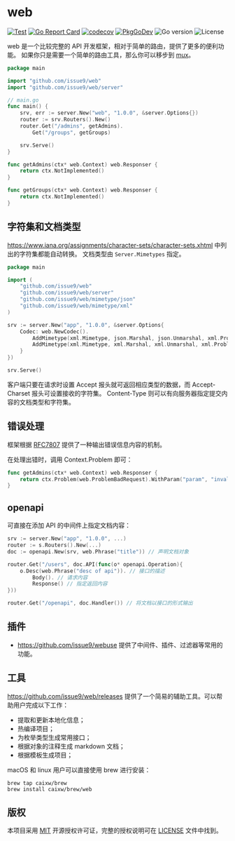 # web

[![Test](https://github.com/issue9/web/actions/workflows/test.yml/badge.svg)](https://github.com/issue9/web/actions/workflows/test.yml)
[![Go Report Card](https://goreportcard.com/badge/github.com/issue9/web)](https://goreportcard.com/report/github.com/issue9/web)
[![codecov](https://codecov.io/gh/issue9/web/graph/badge.svg?token=D5y3FOJk8A)](https://codecov.io/gh/issue9/web)
[![PkgGoDev](https://pkg.go.dev/badge/github.com/issue9/web)](https://pkg.go.dev/github.com/issue9/web)
![Go version](https://img.shields.io/github/go-mod/go-version/issue9/web)
![License](https://img.shields.io/github/license/issue9/web)

web 是一个比较完整的 API 开发框架，相对于简单的路由，提供了更多的便利功能。
如果你只是需要一个简单的路由工具，那么你可以移步到 [mux](https://github.com/issue9/mux)。

```go
package main

import "github.com/issue9/web"
import "github.com/issue9/web/server"

// main.go
func main() {
    srv, err := server.New("web", "1.0.0", &server.Options{})
    router := srv.Routers().New()
    router.Get("/admins", getAdmins).
        Get("/groups", getGroups)

    srv.Serve()
}

func getAdmins(ctx* web.Context) web.Responser {
    return ctx.NotImplemented()
}

func getGroups(ctx* web.Context) web.Responser {
    return ctx.NotImplemented()
}
```

## 字符集和文档类型

<https://www.iana.org/assignments/character-sets/character-sets.xhtml> 中列出的字符集都能自动转换。
文档类型由 `Server.Mimetypes` 指定。

```go
package main

import (
	"github.com/issue9/web"
	"github.com/issue9/web/server"
	"github.com/issue9/web/mimetype/json"
	"github.com/issue9/web/mimetype/xml"
)

srv := server.New("app", "1.0.0", &server.Options{
	Codec: web.NewCodec().
		AddMimetype(xml.Mimetype, json.Marshal, json.Unmarshal, xml.ProblemMimetype).
		AddMimetype(xml.Mimetype, xml.Marshal, xml.Unmarshal, xml.ProblemMimetype)
	}
})

srv.Serve()
```

客户端只要在请求时设置 Accept 报头就可返回相应类型的数据，而 Accept-Charset 报头可设置接收的字符集。
Content-Type 则可以有向服务器指定提交内容的文档类型和字符集。

## 错误处理

框架根据 [RFC7807](https://datatracker.ietf.org/doc/html/rfc7807) 提供了一种输出错误信息内容的机制。

在处理出错时，调用 Context.Problem 即可：

```go
func getAdmins(ctx* web.Context) web.Responser {
	return ctx.Problem(web.ProblemBadRequest).WithParam("param", "invalid format")
}
```

## openapi

可直接在添加 API 的中间件上指定文档内容：

```go
srv := server.New("app", "1.0.0", ...)
router := s.Routers().New(...)
doc := openapi.New(srv, web.Phrase("title")) // 声明文档对象

router.Get("/users", doc.API(func(o* openapi.Operation){
	o.Desc(web.Phrase("desc of api")). // 接口的描述
		Body(). // 请求内容
		Response() // 指定返回内容
}))

router.Get("/openapi", doc.Handler()) // 将文档以接口的形式输出
```

## 插件

- <https://github.com/issue9/webuse> 提供了中间件、插件、过滤器等常用的功能。

## 工具

<https://github.com/issue9/web/releases> 提供了一个简易的辅助工具。可以帮助用户完成以下工作：

- 提取和更新本地化信息；
- 热编译项目；
- 为枚举类型生成常用接口；
- 根据对象的注释生成 markdown 文档；
- 根据模板生成项目；

macOS 和 linux 用户可以直接使用 brew 进行安装：

```shell
brew tap caixw/brew
brew install caixw/brew/web
```

## 版权

本项目采用 [MIT](https://opensource.org/licenses/MIT) 开源授权许可证，完整的授权说明可在 [LICENSE](LICENSE) 文件中找到。
